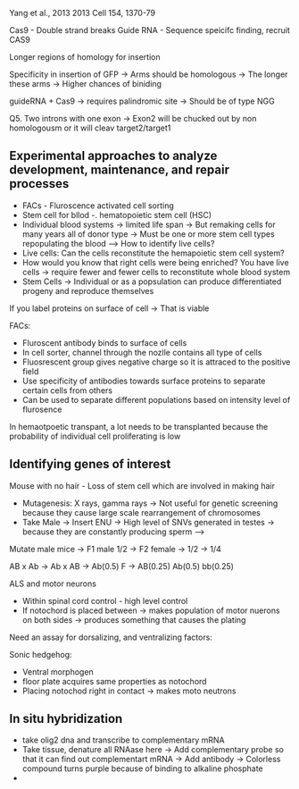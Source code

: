 Yang et al., 2013
2013 Cell 154, 1370-79

Cas9 - Double strand breaks
Guide RNA - Sequence speicifc finding, recruit CAS9

Longer regions of homology for insertion

Specificity in insertion of GFP  -> Arms should be homologous -> The longer these arms -> Higher chances of biniding

guideRNA + Cas9 -> requires palindromic site -> Should be of type NGG

Q5. Two introns with one exon -> Exon2 will be chucked out by non homologousm or it will cleav target2/target1


## Experimental approaches to analyze development, maintenance, and repair processes

- FACs - Fluroscence activated cell sorting 
- Stem cell for bllod -. hematopoietic stem cell (HSC)
- Individual blood systems -> limited life span -> But remaking cells for many years all of donor type ->
Must be one or more stem cell types repopulating the blood --> How to identify live cells?
- Live cells: Can the cells reconstitute the hemapoietic stem cell system?
- How would you know that right cells were being enriched? You have live cells -> require fewer and fewer cells to
reconstitute whole blood system
- Stem Cells -> Individual or as a popsulation can produce differentiated progeny and reproduce themselves

If you label proteins on surface of cell -> That is viable

FACs:

- Fluroscent antibody binds to surface of cells
- In cell sorter, channel through the nozlle contains all type of cells
- Fluosrescent group gives negative charge so it is attraced to the positive field
- Use specificity of antibodies towards surface proteins to separate certain cells from others
- Can be used to separate different populations based on intensity level of flurosence 

In hemaotpoetic transpant, a lot needs to be transplanted because the probability of individual cell proliferating
is low

## Identifying genes of interest

Mouse with no hair - Loss of stem cell which are involved in making hair

- Mutagenesis: X rays, gamma rays -> Not useful for genetic screening because they cause large scale rearrangement of
chromosomes
- Take Male -> Insert ENU -> High level of SNVs generated in testes -> because they are constantly producing sperm -->
  
Mutate male mice -> F1 male 1/2 -> F2 female -> 1/2 -> 1/4 

AB x Ab -> Ab x AB -> Ab(0.5) F  -> AB(0.25) Ab(0.5) bb(0.25)


ALS and motor neurons
- Within spinal cord control - high level control
- If notochord is placed between -> makes population of motor nuerons on both sides -> produces something that causes the plating 

Need an assay for dorsalizing, and ventralizing factors:

Sonic hedgehog:
- Ventral morphogen
- floor plate acquires same properties as notochord
- Placing notochod right in contact -> makes moto neutrons 

## In situ hybridization

- take olig2 dna and transcribe to complementary mRNA
- Take tissue, denature all RNAase here -> Add complementary probe so that it can find out complementart mRNA ->
  Add antibody -> Colorless compound turns purple because of binding to alkaline phosphate
- 

